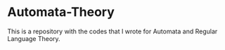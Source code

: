 # Automata-Theory
This is a repository with the codes that I wrote for Automata and Regular Language Theory.
